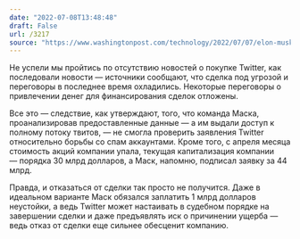 ```yaml
---
date: "2022-07-08T13:48:48"
draft: False
url: /3217
source: "https://www.washingtonpost.com/technology/2022/07/07/elon-musk-twitter-jeopardy/"
---
```


Не успели мы пройтись по отсутствию новостей о покупке Twitter, как последовали новости — источники сообщают, что сделка под угрозой и переговоры в последнее время охладились. Некоторые переговоры о привлечении денег для финансирования сделок отложены. 

Все это — следствие, как утверждают, того, что команда Маска, проанализировав предоставленные данные — а им выдали доступ к полному потоку твитов, — не смогла проверить заявления Twitter относительно борьбы со спам аккаунтами. Кроме того, с апреля месяца стоимость акций компании упала, текущая капитализация компании — порядка 30 млрд долларов, а Маск, напомню, подписал заявку за 44 млрд. 

Правда, и отказаться от сделки так просто не получится. Даже в идеальном варианте Маск обязался заплатить 1 млрд долларов неустойки, а ведь Twitter может настаивать в судебном порядке на завершении сделки и даже предъявлять иск о причинении ущерба — ведь отказ от сделки еще сильнее обесценит компанию.
